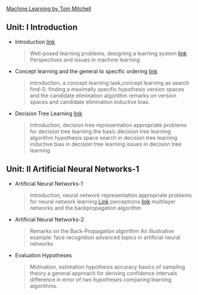  [Machine Learning by Tom Mitchell](https://www.cin.ufpe.br/~cavmj/Machine%20-%20Learning%20-%20Tom%20Mitchell.pdf)

## Unit: I Introduction 
 - Introduction [link](https://medium.com/analytics-vidhya/an-introduction-to-machine-learning-574bafa6fc66)  
   > Well-posed learning problems, designing a learning system [link](https://medium.datadriveninvestor.com/3-steps-introduction-to-machine-learning-and-design-of-a-learning-system-bd12b65aa50c) </br>
   > Perspectives and issues in machine learning
 - Concept learning and the general to specific ordering [link](https://medium.com/@pralhad2481/chapter-2-concept-learning-part-2-d8aa0761143e)
   > introduction, a concept learning task,concept learning as search
   > find-S: finding a maximally specific hypothesis
   > version spaces and the candidate elimination algorithm
   > remarks on version spaces and candidate elimination
   > inductive bias.
 - Decision Tree Learning [link](https://medium.com/@MrBam44/decision-trees-91f61a42c724)
   > Introduction, decision tree representation
   > appropriate problems for decision tree learning
   > the basic decision tree learning algorithm
   > hypothesis space search in decision tree learning
   > inductive bias in decision tree learning
   > issues in decision tree learning
   
## Unit: II Artificial Neural Networks-1
 - Artificial Neural Networks-1
   > Introduction, neural network representation
   > appropriate problems for neural network learning [Link](https://www.youtube.com/watch?v=i8rGS6nZTEk)
   > perceptrons [link](https://www.youtube.com/watch?v=ktGm0WCoQOg)
   > multilayer networks and the backpropagation algorithm
 - Artificial Neural Networks-2
   > Remarks on the Back-Propagation algorithm
   > An illustrative example: face recognition
   > advanced topics in artificial neural networks
 - Evaluation Hypotheses
   > Motivation, estimation hypothesis accuracy
   > basics of sampling theory
   > a general approach for deriving confidence intervals
   > difference in error of two hypotheses
comparing learning algorithms.
